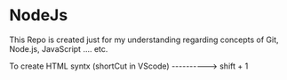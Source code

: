# NodeJs

This Repo is created just for my understanding regarding concepts of Git, Node.js, JavaScript .... etc.

To create HTML syntx (shortCut in VScode) ----------> shift + 1
